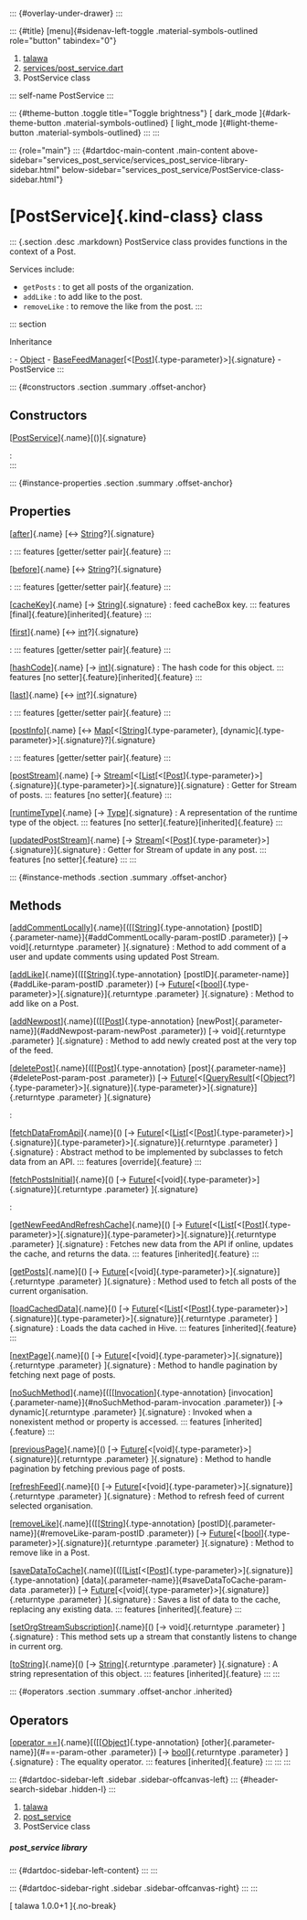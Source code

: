 ::: {#overlay-under-drawer}
:::

::: {#title}
[menu]{#sidenav-left-toggle .material-symbols-outlined role="button"
tabindex="0"}

1.  [talawa](../index.html)
2.  [services/post_service.dart](../services_post_service/)
3.  PostService class

::: self-name
PostService
:::

::: {#theme-button .toggle title="Toggle brightness"}
[ dark_mode ]{#dark-theme-button .material-symbols-outlined} [
light_mode ]{#light-theme-button .material-symbols-outlined}
:::
:::

::: {role="main"}
::: {#dartdoc-main-content .main-content above-sidebar="services_post_service/services_post_service-library-sidebar.html" below-sidebar="services_post_service/PostService-class-sidebar.html"}
<div>

# [PostService]{.kind-class} class

</div>

::: {.section .desc .markdown}
PostService class provides functions in the context of a Post.

Services include:

-   `getPosts` : to get all posts of the organization.
-   `addLike` : to add like to the post.
-   `removeLike` : to remove the like from the post.
:::

::: section

Inheritance

:   -   [Object](https://api.flutter.dev/flutter/dart-core/Object-class.html)
    -   [BaseFeedManager](../services_caching_base_feed_manager/BaseFeedManager-class.html)[\<[[Post](../models_post_post_model/Post-class.html)]{.type-parameter}\>]{.signature}
    -   PostService
:::

::: {#constructors .section .summary .offset-anchor}
## Constructors

[[PostService](../services_post_service/PostService/PostService.html)]{.name}[()]{.signature}

:   
:::

::: {#instance-properties .section .summary .offset-anchor}
## Properties

[[after](../services_post_service/PostService/after.html)]{.name} [↔ [String](https://api.flutter.dev/flutter/dart-core/String-class.html)?]{.signature}

:   ::: features
    [getter/setter pair]{.feature}
    :::

[[before](../services_post_service/PostService/before.html)]{.name} [↔ [String](https://api.flutter.dev/flutter/dart-core/String-class.html)?]{.signature}

:   ::: features
    [getter/setter pair]{.feature}
    :::

[[cacheKey](../services_caching_base_feed_manager/BaseFeedManager/cacheKey.html)]{.name} [→ [String](https://api.flutter.dev/flutter/dart-core/String-class.html)]{.signature}
:   feed cacheBox key.
    ::: features
    [final]{.feature}[inherited]{.feature}
    :::

[[first](../services_post_service/PostService/first.html)]{.name} [↔ [int](https://api.flutter.dev/flutter/dart-core/int-class.html)?]{.signature}

:   ::: features
    [getter/setter pair]{.feature}
    :::

[[hashCode](https://api.flutter.dev/flutter/dart-core/Object/hashCode.html)]{.name} [→ [int](https://api.flutter.dev/flutter/dart-core/int-class.html)]{.signature}
:   The hash code for this object.
    ::: features
    [no setter]{.feature}[inherited]{.feature}
    :::

[[last](../services_post_service/PostService/last.html)]{.name} [↔ [int](https://api.flutter.dev/flutter/dart-core/int-class.html)?]{.signature}

:   ::: features
    [getter/setter pair]{.feature}
    :::

[[postInfo](../services_post_service/PostService/postInfo.html)]{.name} [↔ [Map](https://api.flutter.dev/flutter/dart-core/Map-class.html)[\<[[String](https://api.flutter.dev/flutter/dart-core/String-class.html)]{.type-parameter}, [dynamic]{.type-parameter}\>]{.signature}?]{.signature}

:   ::: features
    [getter/setter pair]{.feature}
    :::

[[postStream](../services_post_service/PostService/postStream.html)]{.name} [→ [Stream](https://api.flutter.dev/flutter/dart-core/Stream-class.html)[\<[[List](https://api.flutter.dev/flutter/dart-core/List-class.html)[\<[[Post](../models_post_post_model/Post-class.html)]{.type-parameter}\>]{.signature}]{.type-parameter}\>]{.signature}]{.signature}
:   Getter for Stream of posts.
    ::: features
    [no setter]{.feature}
    :::

[[runtimeType](https://api.flutter.dev/flutter/dart-core/Object/runtimeType.html)]{.name} [→ [Type](https://api.flutter.dev/flutter/dart-core/Type-class.html)]{.signature}
:   A representation of the runtime type of the object.
    ::: features
    [no setter]{.feature}[inherited]{.feature}
    :::

[[updatedPostStream](../services_post_service/PostService/updatedPostStream.html)]{.name} [→ [Stream](https://api.flutter.dev/flutter/dart-core/Stream-class.html)[\<[[Post](../models_post_post_model/Post-class.html)]{.type-parameter}\>]{.signature}]{.signature}
:   Getter for Stream of update in any post.
    ::: features
    [no setter]{.feature}
    :::
:::

::: {#instance-methods .section .summary .offset-anchor}
## Methods

[[addCommentLocally](../services_post_service/PostService/addCommentLocally.html)]{.name}[([[[String](https://api.flutter.dev/flutter/dart-core/String-class.html)]{.type-annotation} [postID]{.parameter-name}]{#addCommentLocally-param-postID .parameter}) [→ void]{.returntype .parameter} ]{.signature}
:   Method to add comment of a user and update comments using updated
    Post Stream.

[[addLike](../services_post_service/PostService/addLike.html)]{.name}[([[[String](https://api.flutter.dev/flutter/dart-core/String-class.html)]{.type-annotation} [postID]{.parameter-name}]{#addLike-param-postID .parameter}) [→ [Future](https://api.flutter.dev/flutter/dart-core/Future-class.html)[\<[[bool](https://api.flutter.dev/flutter/dart-core/bool-class.html)]{.type-parameter}\>]{.signature}]{.returntype .parameter} ]{.signature}
:   Method to add like on a Post.

[[addNewpost](../services_post_service/PostService/addNewpost.html)]{.name}[([[[Post](../models_post_post_model/Post-class.html)]{.type-annotation} [newPost]{.parameter-name}]{#addNewpost-param-newPost .parameter}) [→ void]{.returntype .parameter} ]{.signature}
:   Method to add newly created post at the very top of the feed.

[[deletePost](../services_post_service/PostService/deletePost.html)]{.name}[([[[Post](../models_post_post_model/Post-class.html)]{.type-annotation} [post]{.parameter-name}]{#deletePost-param-post .parameter}) [→ [Future](https://api.flutter.dev/flutter/dart-core/Future-class.html)[\<[[QueryResult](https://pub.dev/documentation/graphql/5.2.0-beta.9/graphql/QueryResult-class.html)[\<[[Object](https://api.flutter.dev/flutter/dart-core/Object-class.html)?]{.type-parameter}\>]{.signature}]{.type-parameter}\>]{.signature}]{.returntype .parameter} ]{.signature}

:   

[[fetchDataFromApi](../services_post_service/PostService/fetchDataFromApi.html)]{.name}[() [→ [Future](https://api.flutter.dev/flutter/dart-core/Future-class.html)[\<[[List](https://api.flutter.dev/flutter/dart-core/List-class.html)[\<[[Post](../models_post_post_model/Post-class.html)]{.type-parameter}\>]{.signature}]{.type-parameter}\>]{.signature}]{.returntype .parameter} ]{.signature}
:   Abstract method to be implemented by subclasses to fetch data from
    an API.
    ::: features
    [override]{.feature}
    :::

[[fetchPostsInitial](../services_post_service/PostService/fetchPostsInitial.html)]{.name}[() [→ [Future](https://api.flutter.dev/flutter/dart-core/Future-class.html)[\<[void]{.type-parameter}\>]{.signature}]{.returntype .parameter} ]{.signature}

:   

[[getNewFeedAndRefreshCache](../services_caching_base_feed_manager/BaseFeedManager/getNewFeedAndRefreshCache.html)]{.name}[() [→ [Future](https://api.flutter.dev/flutter/dart-core/Future-class.html)[\<[[List](https://api.flutter.dev/flutter/dart-core/List-class.html)[\<[[Post](../models_post_post_model/Post-class.html)]{.type-parameter}\>]{.signature}]{.type-parameter}\>]{.signature}]{.returntype .parameter} ]{.signature}
:   Fetches new data from the API if online, updates the cache, and
    returns the data.
    ::: features
    [inherited]{.feature}
    :::

[[getPosts](../services_post_service/PostService/getPosts.html)]{.name}[() [→ [Future](https://api.flutter.dev/flutter/dart-core/Future-class.html)[\<[void]{.type-parameter}\>]{.signature}]{.returntype .parameter} ]{.signature}
:   Method used to fetch all posts of the current organisation.

[[loadCachedData](../services_caching_base_feed_manager/BaseFeedManager/loadCachedData.html)]{.name}[() [→ [Future](https://api.flutter.dev/flutter/dart-core/Future-class.html)[\<[[List](https://api.flutter.dev/flutter/dart-core/List-class.html)[\<[[Post](../models_post_post_model/Post-class.html)]{.type-parameter}\>]{.signature}]{.type-parameter}\>]{.signature}]{.returntype .parameter} ]{.signature}
:   Loads the data cached in Hive.
    ::: features
    [inherited]{.feature}
    :::

[[nextPage](../services_post_service/PostService/nextPage.html)]{.name}[() [→ [Future](https://api.flutter.dev/flutter/dart-core/Future-class.html)[\<[void]{.type-parameter}\>]{.signature}]{.returntype .parameter} ]{.signature}
:   Method to handle pagination by fetching next page of posts.

[[noSuchMethod](https://api.flutter.dev/flutter/dart-core/Object/noSuchMethod.html)]{.name}[([[[Invocation](https://api.flutter.dev/flutter/dart-core/Invocation-class.html)]{.type-annotation} [invocation]{.parameter-name}]{#noSuchMethod-param-invocation .parameter}) [→ dynamic]{.returntype .parameter} ]{.signature}
:   Invoked when a nonexistent method or property is accessed.
    ::: features
    [inherited]{.feature}
    :::

[[previousPage](../services_post_service/PostService/previousPage.html)]{.name}[() [→ [Future](https://api.flutter.dev/flutter/dart-core/Future-class.html)[\<[void]{.type-parameter}\>]{.signature}]{.returntype .parameter} ]{.signature}
:   Method to handle pagination by fetching previous page of posts.

[[refreshFeed](../services_post_service/PostService/refreshFeed.html)]{.name}[() [→ [Future](https://api.flutter.dev/flutter/dart-core/Future-class.html)[\<[void]{.type-parameter}\>]{.signature}]{.returntype .parameter} ]{.signature}
:   Method to refresh feed of current selected organisation.

[[removeLike](../services_post_service/PostService/removeLike.html)]{.name}[([[[String](https://api.flutter.dev/flutter/dart-core/String-class.html)]{.type-annotation} [postID]{.parameter-name}]{#removeLike-param-postID .parameter}) [→ [Future](https://api.flutter.dev/flutter/dart-core/Future-class.html)[\<[[bool](https://api.flutter.dev/flutter/dart-core/bool-class.html)]{.type-parameter}\>]{.signature}]{.returntype .parameter} ]{.signature}
:   Method to remove like in a Post.

[[saveDataToCache](../services_caching_base_feed_manager/BaseFeedManager/saveDataToCache.html)]{.name}[([[[List](https://api.flutter.dev/flutter/dart-core/List-class.html)[\<[[Post](../models_post_post_model/Post-class.html)]{.type-parameter}\>]{.signature}]{.type-annotation} [data]{.parameter-name}]{#saveDataToCache-param-data .parameter}) [→ [Future](https://api.flutter.dev/flutter/dart-core/Future-class.html)[\<[void]{.type-parameter}\>]{.signature}]{.returntype .parameter} ]{.signature}
:   Saves a list of data to the cache, replacing any existing data.
    ::: features
    [inherited]{.feature}
    :::

[[setOrgStreamSubscription](../services_post_service/PostService/setOrgStreamSubscription.html)]{.name}[() [→ void]{.returntype .parameter} ]{.signature}
:   This method sets up a stream that constantly listens to change in
    current org.

[[toString](https://api.flutter.dev/flutter/dart-core/Object/toString.html)]{.name}[() [→ [String](https://api.flutter.dev/flutter/dart-core/String-class.html)]{.returntype .parameter} ]{.signature}
:   A string representation of this object.
    ::: features
    [inherited]{.feature}
    :::
:::

::: {#operators .section .summary .offset-anchor .inherited}
## Operators

[[operator ==](https://api.flutter.dev/flutter/dart-core/Object/operator_equals.html)]{.name}[([[[Object](https://api.flutter.dev/flutter/dart-core/Object-class.html)]{.type-annotation} [other]{.parameter-name}]{#==-param-other .parameter}) [→ [bool](https://api.flutter.dev/flutter/dart-core/bool-class.html)]{.returntype .parameter} ]{.signature}
:   The equality operator.
    ::: features
    [inherited]{.feature}
    :::
:::
:::

::: {#dartdoc-sidebar-left .sidebar .sidebar-offcanvas-left}
::: {#header-search-sidebar .hidden-l}
:::

1.  [talawa](../index.html)
2.  [post_service](../services_post_service/)
3.  PostService class

##### post_service library

::: {#dartdoc-sidebar-left-content}
:::
:::

::: {#dartdoc-sidebar-right .sidebar .sidebar-offcanvas-right}
:::
:::

[ talawa 1.0.0+1 ]{.no-break}
